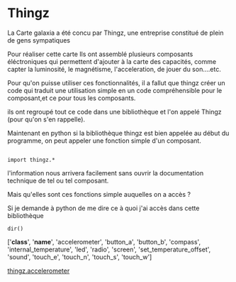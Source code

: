 # Thingz

La Carte galaxia a été concu par Thingz, une entreprise constitué de plein de gens sympatiques

Pour réaliser cette carte Ils ont assemblé plusieurs composants éléctroniques qui permettent d'ajouter à la carte des capacités, comme capter la luminosité, le magnétisme, l'acceleration, de jouer du son....etc.

Pour qu'on puisse utiliser ces fonctionnalités, il a fallut que thingz créer un code qui traduit une utilisation simple en un code compréhensible pour le composant,et ce pour tous les composants.

ils ont regroupé tout ce code dans une bibliothèque et l'on appelé Thingz (pour qu'on s'en rappelle).

Maintenant en python  si la bibliothèque thingz est bien appelée au début du programme, on peut appeler une fonction simple d'un composant.

```

import thingz.*

```

l'information nous arrivera facilement sans ouvrir la documentation technique de tel ou tel composant.

Mais qu'elles sont ces fonctions simple auquelles on a accès ?

Si je demande à python de me dire ce à quoi j'ai accès dans cette bibliothèque

```
dir()

```

['__class__', '__name__', 'accelerometer', 'button_a', 'button_b', 'compass', 'internal_temperature', 'led', 'radio', 'screen', 'set_temperature_offset', 'sound', 'touch_e', 'touch_n', 'touch_s', 'touch_w']

[thingz.accelerometer](thingz/thingz_accelerometer.md)
